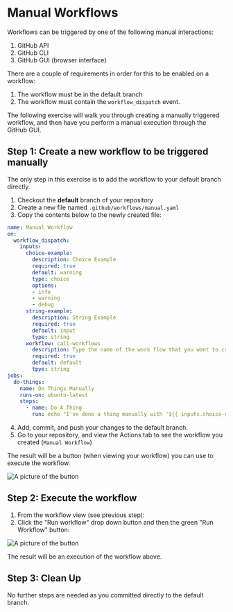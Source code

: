 # Manual Workflows

Workflows can be triggered by one of the following manual interactions:

1. GitHub API
2. GitHub CLI
3. GitHub GUI (browser interface)

There are a couple of requirements in order for this to be enabled on a workflow:

1. The workflow must be in the default branch
2. The workflow must contain the `workflow_dispatch` event.

The following exercise will walk you through creating a manually triggered workflow, and then have you perform a manual execution through the GitHub GUI.

## Step 1: Create a new workflow to be triggered manually
The only step in this exercise is to add the workflow to your default branch directly.

1. Checkout the **default** branch of your repository
2. Create a new file named `.github/workflows/manual.yaml`
3. Copy the contents below to the newly created file:

```yaml
name: Manual Workflow
on:
  workflow_dispatch:
    inputs:
      choice-example:
        description: Choice Example
        required: true
        default: warning
        type: choice
        options:
        - info
        - warning
        - debug
      string-example:
        description: String Example
        required: true
        default: input
        type: string
      workflow: call-workflows
        description: Type the name of the work flow that you want to call
        required: true
        default: default
        tpye: string
jobs:
  do-things:
    name: Do Things Manually
    runs-on: ubuntu-latest
    steps:
      - name: Do A Thing
        run: echo "I've done a thing manually with '${{ inputs.choice-example }}' and '${{ inputs.string-example }}'!"
```

4. Add, commit, and push your changes to the default branch.
5. Go to your repository, and view the Actions tab to see the workflow you created (`Manual Workflow`)

The result will be a button (when viewing your workflow) you can use to execute the workflow.

![A picture of the button](images/09-manual-button.png)

## Step 2: Execute the workflow

1. From the workflow view (see previous step):
2. Click the "Run workflow" drop down button and then the green "Run Workflow" button:

![A picture of the button](images/09-manual-run-button.png)

The result will be an execution of the workflow above.

## Step 3: Clean Up
No further steps are needed as you committed directly to the default branch.